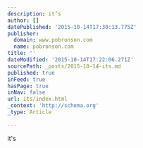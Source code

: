 ```yaml
---
description: it’s
author: []
datePublished: '2015-10-14T17:30:13.775Z'
publisher:
  domain: www.pobronson.com
  name: pobronson.com
title: ''
dateModified: '2015-10-14T17:22:06.271Z'
sourcePath: _posts/2015-10-14-its.md
published: true
inFeed: true
hasPage: true
inNav: false
url: its/index.html
_context: 'http://schema.org'
_type: Article

---
```

it's